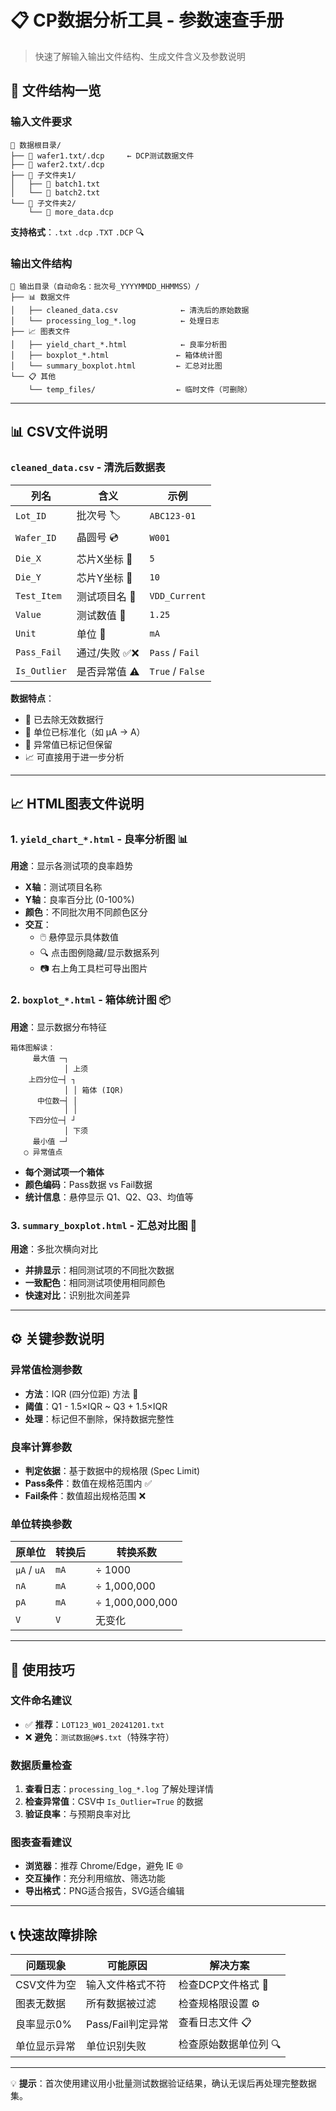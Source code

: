 # 📋 CP数据分析工具 - 参数速查手册

> 快速了解输入输出文件结构、生成文件含义及参数说明

## 📁 文件结构一览

### 输入文件要求

```
📂 数据根目录/
├── 📄 wafer1.txt/.dcp     ← DCP测试数据文件
├── 📄 wafer2.txt/.dcp
├── 📂 子文件夹1/
│   ├── 📄 batch1.txt
│   └── 📄 batch2.txt
└── 📂 子文件夹2/
    └── 📄 more_data.dcp
```

**支持格式**：`.txt` `.dcp` `.TXT` `.DCP` 🔍

### 输出文件结构

```
📂 输出目录（自动命名：批次号_YYYYMMDD_HHMMSS）/
├── 📊 数据文件
│   ├── cleaned_data.csv              ← 清洗后的原始数据
│   └── processing_log_*.log          ← 处理日志
├── 📈 图表文件
│   ├── yield_chart_*.html            ← 良率分析图
│   ├── boxplot_*.html               ← 箱体统计图
│   └── summary_boxplot.html         ← 汇总对比图
└── 📋 其他
    └── temp_files/                  ← 临时文件（可删除）
```

---

## 📊 CSV文件说明

### `cleaned_data.csv` - 清洗后数据表

| 列名 | 含义 | 示例 |
|---|---|---|
| `Lot_ID` | 批次号 🏷️ | `ABC123-01` |
| `Wafer_ID` | 晶圆号 💿 | `W001` |
| `Die_X` | 芯片X坐标 📍 | `5` |
| `Die_Y` | 芯片Y坐标 📍 | `10` |
| `Test_Item` | 测试项目名 🧪 | `VDD_Current` |
| `Value` | 测试数值 📏 | `1.25` |
| `Unit` | 单位 📐 | `mA` |
| `Pass_Fail` | 通过/失败 ✅❌ | `Pass` / `Fail` |
| `Is_Outlier` | 是否异常值 ⚠️ | `True` / `False` |

**数据特点**：

- 🧹 已去除无效数据行
- 🔄 单位已标准化（如 µA → A）
- 🎯 异常值已标记但保留
- 📈 可直接用于进一步分析

---

## 📈 HTML图表文件说明

### 1. `yield_chart_*.html` - 良率分析图 📊

**用途**：显示各测试项的良率趋势

- **X轴**：测试项目名称
- **Y轴**：良率百分比 (0-100%)
- **颜色**：不同批次用不同颜色区分
- **交互**：
  - 🖱️ 悬停显示具体数值
  - 🔍 点击图例隐藏/显示数据系列
  - 📷 右上角工具栏可导出图片

### 2. `boxplot_*.html` - 箱体统计图 📦

**用途**：显示数据分布特征

```
箱体图解读：
     最大值 ─┐
            │ 上须
    上四分位─┤ ┐
            │ │ 箱体 (IQR)
      中位数─┤ │
            │ │
    下四分位─┤ ┘
            │ 下须
     最小值 ─┘
   ○ 异常值点
```

- **每个测试项一个箱体**
- **颜色编码**：Pass数据 vs Fail数据
- **统计信息**：悬停显示 Q1、Q2、Q3、均值等

### 3. `summary_boxplot.html` - 汇总对比图 🔄

**用途**：多批次横向对比

- **并排显示**：相同测试项的不同批次数据
- **一致配色**：相同测试项使用相同颜色
- **快速对比**：识别批次间差异

---

## ⚙️ 关键参数说明

### 异常值检测参数

- **方法**：IQR (四分位距) 方法 📐
- **阈值**：Q1 - 1.5×IQR ~ Q3 + 1.5×IQR
- **处理**：标记但不删除，保持数据完整性

### 良率计算参数

- **判定依据**：基于数据中的规格限 (Spec Limit)
- **Pass条件**：数值在规格范围内 ✅
- **Fail条件**：数值超出规格范围 ❌

### 单位转换参数

| 原单位 | 转换后 | 转换系数 |
|---|---|---|
| `µA` / `uA` | `mA` | ÷ 1000 |
| `nA` | `mA` | ÷ 1,000,000 |
| `pA` | `mA` | ÷ 1,000,000,000 |
| `V` | `V` | 无变化 |

---

## 🔧 使用技巧

### 文件命名建议

- ✅ **推荐**：`LOT123_W01_20241201.txt`
- ❌ **避免**：`测试数据@#$.txt`（特殊字符）

### 数据质量检查

1. **查看日志**：`processing_log_*.log` 了解处理详情
2. **检查异常值**：CSV中 `Is_Outlier=True` 的数据
3. **验证良率**：与预期良率对比

### 图表查看建议

- **浏览器**：推荐 Chrome/Edge，避免 IE 🌐
- **交互操作**：充分利用缩放、筛选功能
- **导出格式**：PNG适合报告，SVG适合编辑

---

## 📞 快速故障排除

| 问题现象 | 可能原因 | 解决方案 |
|---|---|---|
| CSV文件为空 | 输入文件格式不符 | 检查DCP文件格式 📄 |
| 图表无数据 | 所有数据被过滤 | 检查规格限设置 ⚙️ |
| 良率显示0% | Pass/Fail判定异常 | 查看日志文件 📋 |
| 单位显示异常 | 单位识别失败 | 检查原始数据单位列 🔍 |

---

💡 **提示**：首次使用建议用小批量测试数据验证结果，确认无误后再处理完整数据集。
